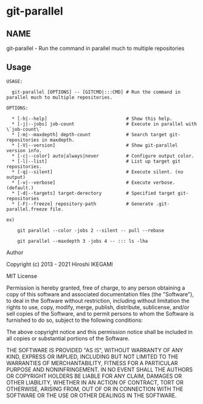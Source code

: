 git-parallel
============

NAME
----
git-parallel - Run the command in parallel much to multiple repositories

Usage
-----

```
USAGE:

  git-parallel [OPTIONS] -- [GITCMD|:::CMD] # Run the command in parallel much to multiple repositories.

OPTIONS:

  * [-h|--help]                             # Show this help.
  * [-j|--jobs] job-count                   # Execute in parallel with \`job-count\`
  * [-m|--maxdepth] depth-count             # Search target git-repositories in maxdepth.
  * [-V|--version]                          # Show git-parallel version info.
  * [-c|--color] auto|always|never          # Configure output color.
  * [-l|--list]                             # List up target git repositories.
  * [-q|--silent]                           # Execute silent. (no output)
  * [-v|--verbose]                          # Execute verbose. (default.)
  * [-d|--targets] target-derectory         # Specified target git-repositories
  * [-F|--freeze] repository-path           # Generate .git-parallel.freeze file.

ex)

    git parallel --color -jobs 2 --silent -- pull --rebase

    git parallel --maxdepth 3 -jobs 4 -- ::: ls -lha
```


Author

Copyright (c) 2013 - 2021 Hiroshi IKEGAMI

MIT License

Permission is hereby granted, free of charge, to any person obtaining
a copy of this software and associated documentation files (the
"Software"), to deal in the Software without restriction, including
without limitation the rights to use, copy, modify, merge, publish,
distribute, sublicense, and/or sell copies of the Software, and to
permit persons to whom the Software is furnished to do so, subject to
the following conditions:

The above copyright notice and this permission notice shall be
included in all copies or substantial portions of the Software.

THE SOFTWARE IS PROVIDED "AS IS", WITHOUT WARRANTY OF ANY KIND,
EXPRESS OR IMPLIED, INCLUDING BUT NOT LIMITED TO THE WARRANTIES OF
MERCHANTABILITY, FITNESS FOR A PARTICULAR PURPOSE AND
NONINFRINGEMENT. IN NO EVENT SHALL THE AUTHORS OR COPYRIGHT HOLDERS BE
LIABLE FOR ANY CLAIM, DAMAGES OR OTHER LIABILITY, WHETHER IN AN ACTION
OF CONTRACT, TORT OR OTHERWISE, ARISING FROM, OUT OF OR IN CONNECTION
WITH THE SOFTWARE OR THE USE OR OTHER DEALINGS IN THE SOFTWARE.
